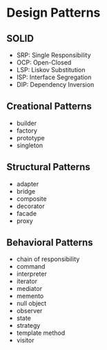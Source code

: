 # Design Patterns

## SOLID

- SRP: Single Responsibility
- OCP: Open-Closed
- LSP: Liskov Substitution
- ISP: Interface Segregation
- DIP: Dependency Inversion

## Creational Patterns

- builder
- factory
- prototype
- singleton

## Structural Patterns

- adapter
- bridge
- composite
- decorator
- facade
- proxy

## Behavioral Patterns

- chain of responsibility
- command
- interpreter
- iterator
- mediator
- memento
- null object
- observer
- state
- strategy
- template method
- visitor

